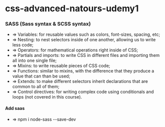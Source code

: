 # css-advanced-natours-udemy1
### SASS (Sass syntax & SCSS syntax)
* => Variables: for reusable values such as colors, font-sizes, spacing, etc;
* => Nesting: to nest selectors inside of one another, allowing us to write less code;
* => Operators: for mathematical operations right inside of CSS;
* => Partials and imports: to write CSS in different files and importing them all into one single file;
* => Mixins: to write reusable pieces of CSS code;
* => Functions: similar to mixins, with the difference that they produce a value that can than be used; 
* => Extends: to make different selectors inherit declarations that are common to all of them;
* => Control directives: for writing complex code using conditionals and loops (not covered in this course).

#### Add saas
* => npm i node-sass --save-dev
